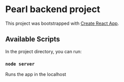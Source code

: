 # Pearl backend project

This project was bootstrapped with [Create React App](https://github.com/facebook/create-react-app).

## Available Scripts

In the project directory, you can run:

### `node server`

Runs the app in the localhost
